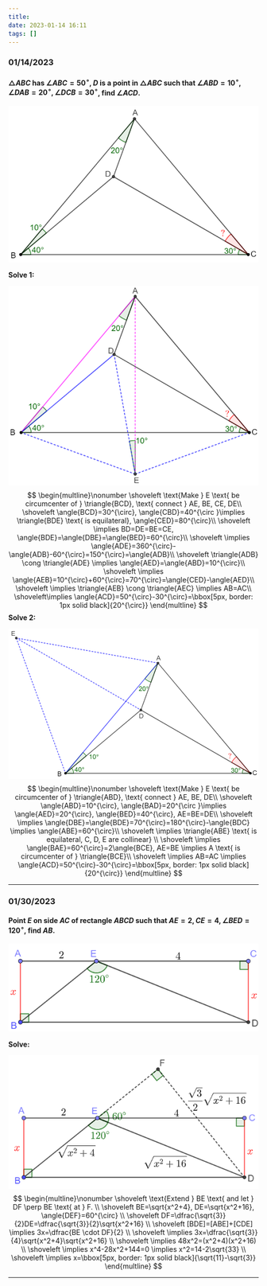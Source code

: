 ```yaml
---
title:
date: 2023-01-14 16:11
tags: []
---
```


### 01/14/2023

#### $\triangle{ABC}$ has $\angle{ABC}=50^{\circ}$, $D$ is a point in $\triangle{ABC}$ such that $\angle{ABD}=10^{\circ}, \angle{DAB}=20^{\circ}, \angle{DCB}=30^{\circ}$, find $\angle{ACD}$.

![image-20230114161720898](/assets/images/2023/image-20230114161720898.png)

**Solve 1:**

![image-20230114163420593](/assets/images/2023/image-20230114161807620.png)
$$
\begin{multline}\nonumber
\shoveleft \text{Make } E \text{ be circumcenter of } \triangle{BCD}, \text{ connect } AE, BE, CE, DE\\
\shoveleft \angle{BCD}=30^{\circ}, \angle{CBD}=40^{\circ }\implies \triangle{BDE} \text{ is equilateral}, \angle{CED}=80^{\circ}\\
\shoveleft \implies BD=DE=BE=CE, \angle{BDE}=\angle{DBE}=\angle{BED}=60^{\circ}\\
\shoveleft \implies \angle{ADE}=360^{\circ}-\angle{ADB}-60^{\circ}=150^{\circ}=\angle{ADB}\\
\shoveleft \triangle{ADB} \cong \triangle{ADE} \implies \angle{AED}=\angle{ABD}=10^{\circ}\\
\shoveleft \implies \angle{AEB}=10^{\circ}+60^{\circ}=70^{\circ}=\angle{CED}-\angle{AED}\\
\shoveleft \implies \triangle{AEB} \cong \triangle{AEC} \implies AB=AC\\
\shoveleft\implies \angle{ACD}=50^{\circ}-30^{\circ}=\bbox[5px, border: 1px solid black]{20^{\circ}}
\end{multline}
$$
**Solve 2:**

![image-20230114164042713](/assets/images/2023/image-20230114164042713.png)
$$
\begin{multline}\nonumber
\shoveleft \text{Make } E \text{ be circumcenter of } \triangle{ABD}, \text{ connect } AE, BE, DE\\
\shoveleft \angle{ABD}=10^{\circ}, \angle{BAD}=20^{\circ }\implies \angle{AED}=20^{\circ}, \angle{BED}=40^{\circ}, AE=BE=DE\\
\shoveleft \implies \angle{DBE}=\angle{BDE}=70^{\circ}=180^{\circ}-\angle{BDC} \implies \angle{ABE}=60^{\circ}\\
\shoveleft \implies \triangle{ABE} \text{ is equilateral, C, D, E are collinear} \\
\shoveleft \implies \angle{BAE}=60^{\circ}=2\angle{BCE}, AE=BE \implies A \text{ is circumcenter of } \triangle{BCE}\\
\shoveleft \implies AB=AC \implies \angle{ACD}=50^{\circ}-30^{\circ}=\bbox[5px, border: 1px solid black]{20^{\circ}}
\end{multline}
$$

---

### 01/30/2023

#### Point $E$ on side $AC$ of rectangle $ABCD$ such that $AE=2, CE=4, \angle{BED}=120^{\circ}$, find $AB$.

![image-20230130194139978](/assets/images/2023/image-20230130194139978.png)

**Solve:**

![image-20230130194545628](/assets/images/2023/image-20230130194545628.png)
$$
\begin{multline}\nonumber
\shoveleft \text{Extend } BE \text{ and let } DF \perp BE \text{ at } F. \\
\shoveleft BE=\sqrt{x^2+4}, DE=\sqrt{x^2+16}, \angle{DEF}=60^{\circ} \\
\shoveleft DF=\dfrac{\sqrt{3}}{2}DE=\dfrac{\sqrt{3}}{2}\sqrt{x^2+16} \\
\shoveleft [BDE]=[ABE]+[CDE] \implies 3x=\dfrac{BE \cdot DF}{2} \\
\shoveleft \implies 3x=\dfrac{\sqrt{3}}{4}\sqrt{x^2+4}\sqrt{x^2+16} \\
\shoveleft \implies 48x^2=(x^2+4)(x^2+16) \\
\shoveleft \implies x^4-28x^2+144=0 \implies x^2=14-2\sqrt{33} \\
\shoveleft \implies x=\bbox[5px, border: 1px solid black]{\sqrt{11}-\sqrt{3}}
\end{multline}
$$

---

